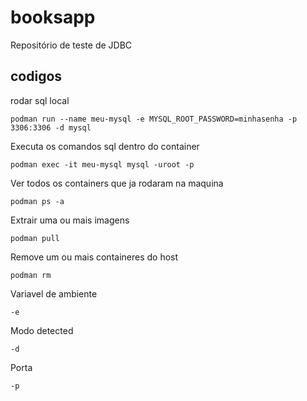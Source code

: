 # booksapp
Repositório de teste de JDBC

## codigos

rodar sql local
```shell script
podman run --name meu-mysql -e MYSQL_ROOT_PASSWORD=minhasenha -p 3306:3306 -d mysql 
```
Executa os comandos sql dentro do container
```shell script
podman exec -it meu-mysql mysql -uroot -p
```

Ver todos os containers que ja rodaram na maquina
```shell script
podman ps -a
```
Extrair uma ou mais imagens
```shell script
podman pull
```
Remove um ou mais containeres do host
```shell script
podman rm
```
Variavel de ambiente
```shell script
-e
```
Modo detected
```shell script
-d 
```
Porta
```shell script
-p
```





